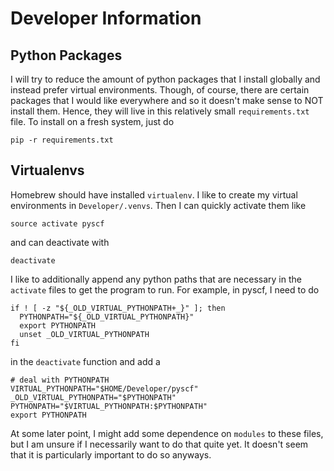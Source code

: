 # Developer Information

## Python Packages

I will try to reduce the amount of python packages that I install globally and instead prefer virtual environments. Though, of course, there are certain packages that I would like everywhere and so it doesn't make sense to NOT install them. Hence, they will live in this relatively small `requirements.txt` file. To install on a fresh system, just do

`pip -r requirements.txt`

## Virtualenvs

Homebrew should have installed `virtualenv`. I like to create my virtual environments in `Developer/.venvs`. Then I can quickly activate them like

```
source activate pyscf
```

and can deactivate with 

```
deactivate
```

I like to additionally append any python paths that are necessary in the `activate` files to get the program to run. For example, in pyscf, I need to do

```
if ! [ -z "${_OLD_VIRTUAL_PYTHONPATH+_}" ]; then
  PYTHONPATH="${_OLD_VIRTUAL_PYTHONPATH}"
  export PYTHONPATH
  unset _OLD_VIRTUAL_PYTHONPATH
fi
```

in the `deactivate` function and add a

```
# deal with PYTHONPATH
VIRTUAL_PYTHONPATH="$HOME/Developer/pyscf"
_OLD_VIRTUAL_PYTHONPATH="$PYTHONPATH"
PYTHONPATH="$VIRTUAL_PYTHONPATH:$PYTHONPATH"
export PYTHONPATH
```

At some later point, I might add some dependence on `modules` to these files, but I am unsure if I necessarily want to do that quite yet. It doesn't seem that it is particularly important to do so anyways.

